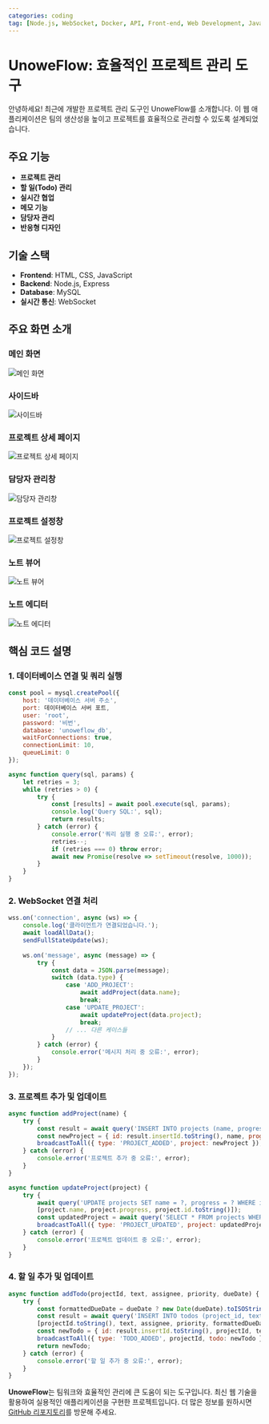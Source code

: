 ```yaml
---
categories: coding
tag: [Node.js, WebSocket, Docker, API, Front-end, Web Development, JavaScript]
---
```


# UnoweFlow: 효율적인 프로젝트 관리 도구

안녕하세요! 최근에 개발한 프로젝트 관리 도구인 UnoweFlow를 소개합니다. 이 웹 애플리케이션은 팀의 생산성을 높이고 프로젝트를 효율적으로 관리할 수 있도록 설계되었습니다.

## 주요 기능

- **프로젝트 관리**
- **할 일(Todo) 관리**
- **실시간 협업**
- **메모 기능**
- **담당자 관리**
- **반응형 디자인**

## 기술 스택

- **Frontend**: HTML, CSS, JavaScript
- **Backend**: Node.js, Express
- **Database**: MySQL
- **실시간 통신**: WebSocket

## 주요 화면 소개

### 메인 화면
![메인 화면](https://github.com/Hyun647/hyun647.github.io/blob/master/images/UnoweFlow_img1.png?raw=true)

### 사이드바
![사이드바](https://github.com/Hyun647/hyun647.github.io/blob/master/images/UnoweFlow_img2.png?raw=true)

### 프로젝트 상세 페이지
![프로젝트 상세 페이지](https://github.com/Hyun647/hyun647.github.io/blob/master/images/UnoweFlow_img3.png?raw=true)

### 담당자 관리창
![담당자 관리창](https://github.com/Hyun647/hyun647.github.io/blob/master/images/UnoweFlow_img4.png?raw=true)

### 프로젝트 설정창
![프로젝트 설정창](https://github.com/Hyun647/hyun647.github.io/blob/master/images/UnoweFlow_img5.png?raw=true)

### 노트 뷰어
![노트 뷰어](https://github.com/Hyun647/hyun647.github.io/blob/master/images/UnoweFlow_img6.png?raw=true)

### 노트 에디터
![노트 에디터](https://github.com/Hyun647/hyun647.github.io/blob/master/images/UnoweFlow_img7.png?raw=true)

## 핵심 코드 설명

### 1. 데이터베이스 연결 및 쿼리 실행

```javascript
const pool = mysql.createPool({
    host: '데이터베이스 서버 주소',
    port: 데이터베이스 서버 포트,
    user: 'root',
    password: '비번',
    database: 'unoweflow_db',
    waitForConnections: true,
    connectionLimit: 10,
    queueLimit: 0
});

async function query(sql, params) {
    let retries = 3;
    while (retries > 0) {
        try {
            const [results] = await pool.execute(sql, params);
            console.log('Query SQL:', sql);
            return results;
        } catch (error) {
            console.error('쿼리 실행 중 오류:', error);
            retries--;
            if (retries === 0) throw error;
            await new Promise(resolve => setTimeout(resolve, 1000));
        }
    }
}
```

### 2. WebSocket 연결 처리

```javascript
wss.on('connection', async (ws) => {
    console.log('클라이언트가 연결되었습니다.');
    await loadAllData();
    sendFullStateUpdate(ws);
    
    ws.on('message', async (message) => {
        try {
            const data = JSON.parse(message);
            switch (data.type) {
                case 'ADD_PROJECT':
                    await addProject(data.name);
                    break;
                case 'UPDATE_PROJECT':
                    await updateProject(data.project);
                    break;
                // ... 다른 케이스들
            }
        } catch (error) {
            console.error('메시지 처리 중 오류:', error);
        }
    });
});
```

### 3. 프로젝트 추가 및 업데이트

```javascript
async function addProject(name) {
    try {
        const result = await query('INSERT INTO projects (name, progress) VALUES (?, 0)', [name]);
        const newProject = { id: result.insertId.toString(), name, progress: 0 };
        broadcastToAll({ type: 'PROJECT_ADDED', project: newProject });
    } catch (error) {
        console.error('프로젝트 추가 중 오류:', error);
    }
}

async function updateProject(project) {
    try {
        await query('UPDATE projects SET name = ?, progress = ? WHERE id = ?', 
        [project.name, project.progress, project.id.toString()]);
        const updatedProject = await query('SELECT * FROM projects WHERE id = ?', [project.id]);
        broadcastToAll({ type: 'PROJECT_UPDATED', project: updatedProject });
    } catch (error) {
        console.error('프로젝트 업데이트 중 오류:', error);
    }
}
```

### 4. 할 일 추가 및 업데이트

```javascript
async function addTodo(projectId, text, assignee, priority, dueDate) {
    try {
        const formattedDueDate = dueDate ? new Date(dueDate).toISOString().slice(0, 10) : null;
        const result = await query('INSERT INTO todos (project_id, text, assignee, priority, due_date) VALUES (?, ?, ?, ?, ?)', 
        [projectId.toString(), text, assignee, priority, formattedDueDate]);
        const newTodo = { id: result.insertId.toString(), projectId, text, assignee, priority, dueDate: formattedDueDate, completed: false };
        broadcastToAll({ type: 'TODO_ADDED', projectId, todo: newTodo });
        return newTodo;
    } catch (error) {
        console.error('할 일 추가 중 오류:', error);
    }
}
```

**UnoweFlow**는 팀워크와 효율적인 관리에 큰 도움이 되는 도구입니다. 최신 웹 기술을 활용하여 실용적인 애플리케이션을 구현한 프로젝트입니다. 더 많은 정보를 원하시면 [GitHub 리포지토리](https://github.com/Hyun647/UnoweFlow)를 방문해 주세요.
